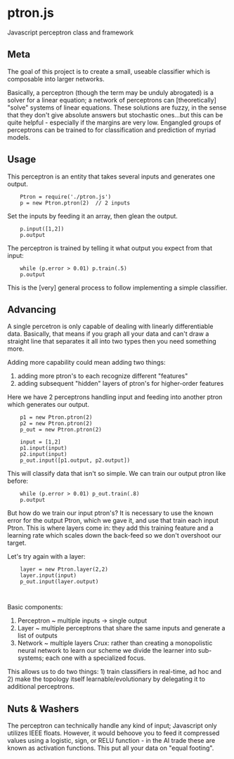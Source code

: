 # ptron.js
Javascript perceptron class and framework


## Meta

The goal of this project is to create a small, useable classifier which is composable into larger networks.

Basically, a perceptron (though the term may be unduly abrogated) is a solver for a linear equation; a network of perceptrons can [theoretically] "solve" systems of linear equations.
These solutions are fuzzy, in the sense that they don't give absolute answers but stochastic ones...but this can be quite helpful - especially if the margins are very low.
Engangled groups of perceptrons can be trained to for classification and prediction of myriad models.


## Usage

This perceptron is an entity that takes several inputs and generates one output.

```
	Ptron = require('./ptron.js')
	p = new Ptron.ptron(2)	// 2 inputs
```

Set the inputs by feeding it an array, then glean the output.

```
	p.input([1,2])
	p.output
```

The perceptron is trained by telling it what output you expect from that input:

```
	while (p.error > 0.01) p.train(.5)
	p.output
```

This is the [very] general process to follow implementing a simple classifier.


## Advancing

A single percetron is only capable of dealing with linearly differentiable data.
Basically, that means if you graph all your data and can't draw a straight line that separates it all into two types then you need something more.

Adding more capability could mean adding two things:
1. adding more ptron's to each recognize different "features"
2. adding subsequent "hidden" layers of ptron's for higher-order features

Here we have 2 perceptrons handling input and feeding into another ptron which generates our output.

```
	p1 = new Ptron.ptron(2)
	p2 = new Ptron.ptron(2)
	p_out = new Ptron.ptron(2)

	input = [1,2]
	p1.input(input)
	p2.input(input)
	p_out.input([p1.output, p2.output])
```

This will classify data that isn't so simple.
We can train our output ptron like before:

```
	while (p.error > 0.01) p_out.train(.8)
	p.output
```

But how do we train our input ptron's?
It is necessary to use the known error for the output Ptron, which we gave it, and use that train each input Ptron.
This is where layers come in: they add this training feature and a learning rate which scales down the back-feed so we don't overshoot our target.

Let's try again with a layer:
```
	layer = new Ptron.layer(2,2)
	layer.input(input)
	p_out.input(layer.output)

	
```


Basic components:
1. Perceptron ~ multiple inputs -> single output
2. Layer ~ multiple perceptrons that share the same inputs and generate a list of outputs
3. Network ~ multiple layers
Crux: rather than creating a monopolistic neural network to learn our scheme we divide the learner into sub-systems; each one with a specialized focus.

This allows us to do two things: 1) train classifiers in real-time, ad hoc and 2) make the topology itself learnable/evolutionary by delegating it to additional perceptrons.


## Nuts & Washers

The perceptron can technically handle any kind of input; Javascript only utilizes IEEE floats.
However, it would behoove you to feed it compressed values using a logistic, sign, or RELU function - in the AI trade these are known as activation functions.
This put all your data on "equal footing".

